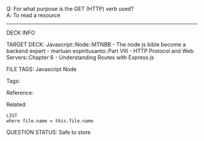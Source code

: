 Q: For what purpose is the GET (HTTP) verb used?  
A: To read a resource


---

DECK INFO

TARGET DECK: Javascript::Node::MTNBB - The node js bible become a backend expert - marluan espiritusanto::Part VIII - HTTP Protocol and Web Servers::Chapter 6 - Understanding Routes with Express js

FILE TAGS: Javascript Node

Tags:

Reference:

Related:

```dataview
LIST
where file.name = this.file.name
```

QUESTION STATUS: Safe to store